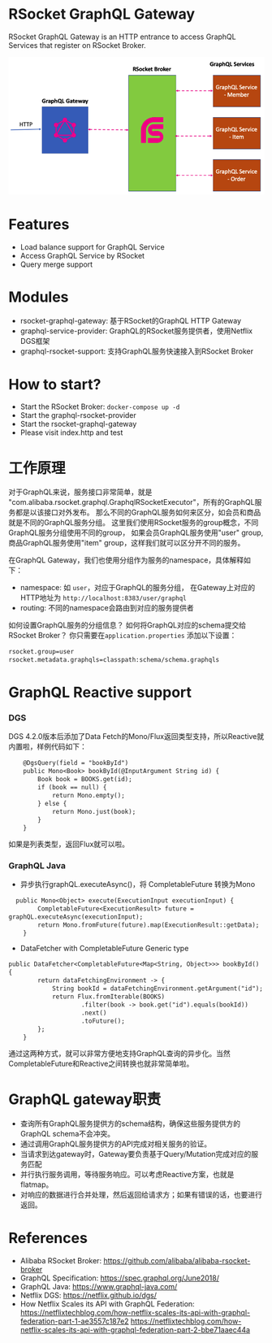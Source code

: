 RSocket GraphQL Gateway
=======================

RSocket GraphQL Gateway is an HTTP entrance to access GraphQL Services that register on RSocket Broker.

![GraphQL RSocket Gateway](grapql-rsocke-gateway.png)

# Features

* Load balance support for GraphQL Service
* Access GraphQL Service by RSocket
* Query merge support

# Modules

* rsocket-graphql-gateway: 基于RSocket的GraphQL HTTP Gateway
* graphql-service-provider: GraphQL的RSocket服务提供者，使用Netflix DGS框架
* graphql-rsocket-support: 支持GraphQL服务快速接入到RSocket Broker

# How to start?

* Start the RSocket Broker: `docker-compose up -d`
* Start the graphql-rsocket-provider
* Start the rsocket-graphql-gateway
* Please visit index.http and test

# 工作原理

对于GraphQL来说，服务接口非常简单，就是 "com.alibaba.rsocket.graphql.GraphqlRSocketExecutor"，所有的GraphQL服务都是以该接口对外发布。
那么不同的GraphQL服务如何来区分，如会员和商品就是不同的GraphQL服务分组。 这里我们使用RSocket服务的group概念，不同GraphQL服务分组使用不同的group，
如果会员GraphQL服务使用"user" group, 商品GraphQL服务使用"item" group，这样我们就可以区分开不同的服务。

在GraphQL Gateway，我们也使用分组作为服务的namespace，具体解释如下：

* namespace: 如 `user`，对应于GraphQL的服务分组， 在Gateway上对应的HTTP地址为 `http://localhost:8383/user/graphql`
* routing: 不同的namespace会路由到对应的服务提供者

如何设置GraphQL服务的分组信息？ 如何将GraphQL对应的schema提交给RSocket Broker？ 你只需要在`application.properties` 添加以下设置：

```
rsocket.group=user
rsocket.metadata.graphqls=classpath:schema/schema.graphqls
```

# GraphQL Reactive support

### DGS

DGS 4.2.0版本后添加了Data Fetch的Mono/Flux返回类型支持，所以Reactive就内置啦，样例代码如下：

```
    @DgsQuery(field = "bookById")
    public Mono<Book> bookById(@InputArgument String id) {
        Book book = BOOKS.get(id);
        if (book == null) {
            return Mono.empty();
        } else {
            return Mono.just(book);
        }
    }
```

如果是列表类型，返回Flux就可以啦。

### GraphQL Java

* 异步执行graphQL.executeAsync()，将 CompletableFuture 转换为Mono

```
  public Mono<Object> execute(ExecutionInput executionInput) {
        CompletableFuture<ExecutionResult> future = graphQL.executeAsync(executionInput);
        return Mono.fromFuture(future).map(ExecutionResult::getData);
    }
```

*  DataFetcher with CompletableFuture<T> Generic type

```
public DataFetcher<CompletableFuture<Map<String, Object>>> bookById() {
        return dataFetchingEnvironment -> {
            String bookId = dataFetchingEnvironment.getArgument("id");
            return Flux.fromIterable(BOOKS)
                    .filter(book -> book.get("id").equals(bookId))
                    .next()
                    .toFuture();
        };
    }
```

通过这两种方式，就可以非常方便地支持GraphQL查询的异步化。当然CompletableFuture和Reactive之间转换也就非常简单啦。

# GraphQL gateway职责

* 查询所有GraphQL服务提供方的schema结构，确保这些服务提供方的GraphQL schema不会冲突。
* 通过调用GraphQL服务提供方的API完成对相关服务的验证。
* 当请求到达gateway时，Gateway要负责基于Query/Mutation完成对应的服务匹配
* 并行执行服务调用，等待服务响应。可以考虑Reactive方案，也就是flatmap。
* 对响应的数据进行合并处理，然后返回给请求方；如果有错误的话，也要进行返回。

# References

* Alibaba RSocket Broker: https://github.com/alibaba/alibaba-rsocket-broker
* GraphQL Specification: https://spec.graphql.org/June2018/
* GraphQL Java: https://www.graphql-java.com/
* Netflix DGS: https://netflix.github.io/dgs/
* How Netflix Scales its API with GraphQL Federation: https://netflixtechblog.com/how-netflix-scales-its-api-with-graphql-federation-part-1-ae3557c187e2 https://netflixtechblog.com/how-netflix-scales-its-api-with-graphql-federation-part-2-bbe71aaec44a